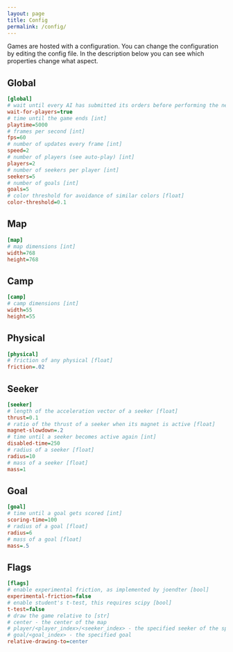 ```yaml
---
layout: page
title: Config
permalink: /config/
---
```


Games are hosted with a configuration. You can change the configuration by editing the config file. In the description below you can see which properties change what aspect.

## Global

```ini
[global]
# wait until every AI has submitted its orders before performing the next game tick [bool]
wait-for-players=true
# time until the game ends [int]
playtime=5000
# frames per second [int]
fps=60
# number of updates every frame [int]
speed=2
# number of players (see auto-play) [int]
players=2
# number of seekers per player [int]
seekers=5
# number of goals [int]
goals=5
# color threshold for avoidance of similar colors [float]
color-threshold=0.1
```

## Map

```ini
[map]
# map dimensions [int]
width=768
height=768
```

## Camp

```ini
[camp]
# camp dimensions [int]
width=55
height=55
```

## Physical

```ini
[physical]
# friction of any physical [float]
friction=.02
```

## Seeker

```ini
[seeker]
# length of the acceleration vector of a seeker [float]
thrust=0.1
# ratio of the thrust of a seeker when its magnet is active [float]
magnet-slowdown=.2
# time until a seeker becomes active again [int]
disabled-time=250
# radius of a seeker [float]
radius=10
# mass of a seeker [float]
mass=1
```

## Goal

```ini
[goal]
# time until a goal gets scored [int]
scoring-time=100
# radius of a goal [float]
radius=6
# mass of a goal [float]
mass=.5
```

## Flags

```ini
[flags]
# enable experimental friction, as implemented by joendter [bool]
experimental-friction=false
# enable student's t-test, this requires scipy [bool]
t-test=false
# draw the game relative to [str]
# center - the center of the map
# player/<player_index>/<seeker_index> - the specified seeker of the specified player
# goal/<goal_index> - the specified goal
relative-drawing-to=center
```